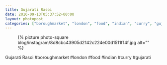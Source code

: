 ```yaml
---
title: Gujarati Rasoi
date: 2016-09-13T05:37:52+00:00
layout: photopost
categories: ["boroughmarket", "london", "food", "indian", "curry", "gujarati", "photos", "instagram"]
---
```


<figure class="photo photo--square">
  {% picture photo-square blog/instagram/8d8cbc43905d2142c224e00d1511f14f.jpg alt="" %}
</figure>

Gujarati Rasoi
#boroughmarket #london #food #indian #curry #gujarati
